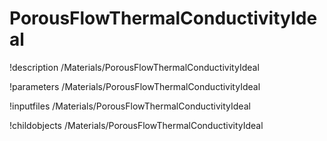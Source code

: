 <!-- MOOSE Documentation Stub: Remove this when content is added. -->

# PorousFlowThermalConductivityIdeal
!description /Materials/PorousFlowThermalConductivityIdeal

!parameters /Materials/PorousFlowThermalConductivityIdeal

!inputfiles /Materials/PorousFlowThermalConductivityIdeal

!childobjects /Materials/PorousFlowThermalConductivityIdeal
